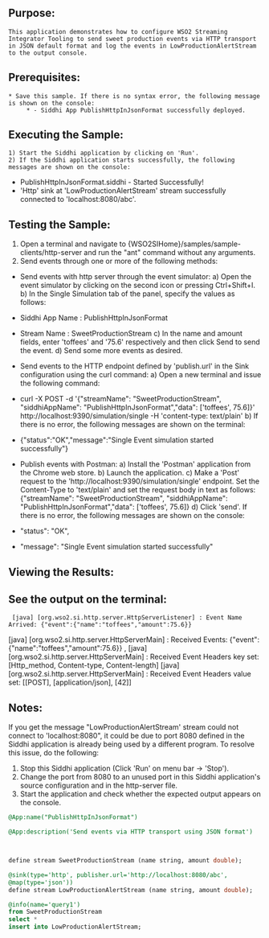 

## Purpose:
	This application demonstrates how to configure WSO2 Streaming Integrator Tooling to send sweet production events via HTTP transport in JSON default format and log the events in LowProductionAlertStream to the output console.

## Prerequisites:
	* Save this sample. If there is no syntax error, the following message is shown on the console:
	     * - Siddhi App PublishHttpInJsonFormat successfully deployed. 

## Executing the Sample:
	1) Start the Siddhi application by clicking on 'Run'.
	2) If the Siddhi application starts successfully, the following messages are shown on the console:
* PublishHttpInJsonFormat.siddhi - Started Successfully!
* 'Http' sink at 'LowProductionAlertStream' stream successfully connected to 'localhost:8080/abc'.

## Testing the Sample:
1) Open a terminal and navigate to {WSO2SIHome}/samples/sample-clients/http-server and run the "ant" command without any arguments.
2) Send events through one or more of the following methods:
* Send events with http server through the event simulator:
a) Open the event simulator by clicking on the second icon or pressing Ctrl+Shift+I.
	b) In the Single Simulation tab of the panel, specify the values as follows:
* Siddhi App Name  : PublishHttpInJsonFormat
* Stream Name     : SweetProductionStream
c) In the name and amount fields, enter 'toffees' and '75.6' respectively and then click Send to send the event.
d) Send some more events as desired.

* Send events to the HTTP endpoint defined by 'publish.url' in the Sink configuration using the curl command:
a) Open a new terminal and issue the following command:
* curl -X POST -d '{"streamName": "SweetProductionStream", "siddhiAppName": "PublishHttpInJsonFormat","data": ['toffees', 75.6]}' http://localhost:9390/simulation/single -H 'content-type: text/plain'
b) If there is no error, the following messages are shown on the terminal:
*  {"status":"OK","message":"Single Event simulation started successfully"}

* Publish events with Postman:
a) Install the 'Postman' application from the Chrome web store.
b) Launch the application.
c) Make a 'Post' request to the 'http://localhost:9390/simulation/single' endpoint. Set the Content-Type to 'text/plain' and set the request body in text as follows:
	{"streamName": "SweetProductionStream", "siddhiAppName": "PublishHttpInJsonFormat","data": ['toffees', 75.6]}
d) Click 'send'. If there is no error, the following messages are shown on the console:
*  "status": "OK",
*  "message": "Single Event simulation started successfully"

## Viewing the Results:
## See the output on the terminal:
	 [java] [org.wso2.si.http.server.HttpServerListener] : Event Name Arrived: {"event":{"name":"toffees","amount":75.6}}
[java] [org.wso2.si.http.server.HttpServerMain] : Received Events: {"event":{"name":"toffees","amount":75.6}} ,
[java] [org.wso2.si.http.server.HttpServerMain] : Received Event Headers key set: [Http_method, Content-type, Content-length]
[java] [org.wso2.si.http.server.HttpServerMain] : Received Event Headers value set: [[POST], [application/json], [42]]


## Notes:
If you get the message "LowProductionAlertStream' stream could not connect to 'localhost:8080", it could be due to port 8080
defined in the Siddhi application is already being used by a different program. To resolve this issue, do the following:
1) Stop this Siddhi application (Click 'Run' on menu bar -> 'Stop').
2) Change the port from 8080 to an unused port in this Siddhi application's source configuration and in the http-server file.
3) Start the application and check whether the expected output appears on the console.


```sql
@App:name("PublishHttpInJsonFormat")

@App:description('Send events via HTTP transport using JSON format')



define stream SweetProductionStream (name string, amount double);

@sink(type='http', publisher.url='http://localhost:8080/abc',
@map(type='json'))
define stream LowProductionAlertStream (name string, amount double);

@info(name='query1') 
from SweetProductionStream
select *
insert into LowProductionAlertStream;
```